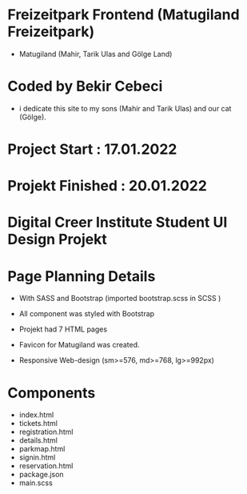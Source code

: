 # Freizeitpark Frontend (Matugiland Freizeitpark)

- Matugiland (Mahir, Tarik Ulas and Gölge Land)

# Coded by Bekir Cebeci

- i dedicate this site to my sons (Mahir and Tarik Ulas) and our cat (Gölge).

# Project Start : 17.01.2022

# Projekt Finished : 20.01.2022

# Digital Creer Institute Student UI Design Projekt

# Page Planning Details

- With SASS and Bootstrap (imported bootstrap.scss in SCSS )

- All component was styled with Bootstrap

- Projekt had 7 HTML pages

- Favicon for Matugiland was created.

- Responsive Web-design (sm>=576, md>=768, lg>=992px)

# Components

- index.html
- tickets.html
- registration.html
- details.html
- parkmap.html
- signin.html
- reservation.html
- package.json
- main.scss
